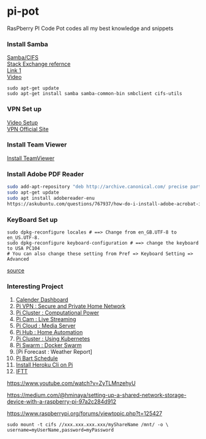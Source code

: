 # pi-pot
RasPberry PI Code Pot codes all my best knowledge and snippets

### Install Samba

[Samba/CIFS](https://www.raspberrypi.org/documentation/remote-access/samba.md)<br>
[Stack Exchange refernce](https://raspberrypi.stackexchange.com/questions/40974/access-network-samba-share-from-pi-client)<br>
[Link 1](https://www.juanmtech.com/samba-file-sharing-raspberry-pi/)<br>
[Video](https://www.youtube.com/watch?v=4P5nEH9zGDI)<br>
```
sudo apt-get update
sudo apt-get install samba samba-common-bin smbclient cifs-utils
```

### VPN Set up
[Video Setup](https://www.youtube.com/watch?v=WA7QTM9hovQ)<br>
[VPN Official Site](http://www.pivpn.io/)<br>


### Install Team Viewer
[Install TeamViewer](https://linuxize.com/post/how-to-install-teamviewer-on-ubuntu-18-04/)

### Install Adobe PDF Reader
```bash
sudo add-apt-repository "deb http://archive.canonical.com/ precise partner"
sudo apt-get update
sudo apt install adobereader-enu
https://askubuntu.com/questions/767937/how-do-i-install-adobe-acrobat-in-ubuntu-16-04
```
### KeyBoard Set up 
```
sudo dpkg-reconfigure locales # ==> Change from en_GB.UTF-8 to en_US.UTF-8.
sudo dpkg-reconfigure keyboard-configuration # ==> change the keyboard to USA PC104 
# You can also change these setting from Pref => Keyboard Setting => Advanced
```
[source](https://www.adafruit.com/product/1738)

### Interesting Project 
1. [Calender Dashboard](https://www.hanselman.com/blog/HowToBuildAWallMountedFamilyCalendarAndDashboardWithARaspberryPiAndCheapMonitor.aspx)
2. [Pi VPN : Secure and Private Home Network]()
3. [Pi Cluster : Computational Power]()
4. [Pi Cam : Live Streaming]()
5. [Pi Cloud : Media Server]()
6. [Pi Hub : Home Automation]()
7. [Pi Cluster : Using Kubernetes]()
8. [Pi Swarm : Docker Swarm]()
9. [Pi Forecast : Weather Report]
10. [Pi Bart Schedule](https://api.bart.gov/docs/overview/examples.aspx)
11. [Install Heroku Cli on Pi](https://gist.github.com/kogcyc/39087873a8e9a5370376a43020ce1603)
12. [IFTT](https://thepihut.com/blogs/raspberry-pi-tutorials/using-ifttt-with-the-raspberry-pi)


https://www.youtube.com/watch?v=ZyTLMnzehyU

https://medium.com/@hminaya/setting-up-a-shared-network-storage-device-with-a-raspberry-pi-97a2c284d912

https://www.raspberrypi.org/forums/viewtopic.php?t=125427
```
sudo mount -t cifs //xxx.xxx.xxx.xxx/myShareName /mnt/ -o \
username=myUserName,password=myPassword
```
